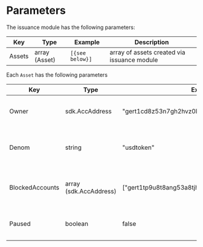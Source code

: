 <!--
order: 5
-->

# Parameters

The issuance module has the following parameters:

| Key        | Type           | Example         | Description                                 |
|------------|----------------|-----------------|---------------------------------------------|
| Assets     | array (Asset)  | `[{see below}]` | array of assets created via issuance module |


Each `Asset` has the following parameters

| Key               | Type                   | Example                                         | Description                                           |
|-------------------|------------------------|-------------------------------------------------|-------------------------------------------------------|
| Owner             | sdk.AccAddress         | "gert1cd8z53n7gh2hvz0lmmkzxkysfp5pghufat3h4a"   | the address that controls the issuance of the asset   |
| Denom             | string                 | "usdtoken"                                      | the denomination or exchange symbol of the asset      |
| BlockedAccounts   | array (sdk.AccAddress) | ["gert1tp9u8t8ang53a8tjh2mhqvvwdngqzjvmp3mamc"] | addresses which are blocked from holding the asset    |
| Paused            | boolean                | false                                           | boolean for if issuance and redemption are paused     |
